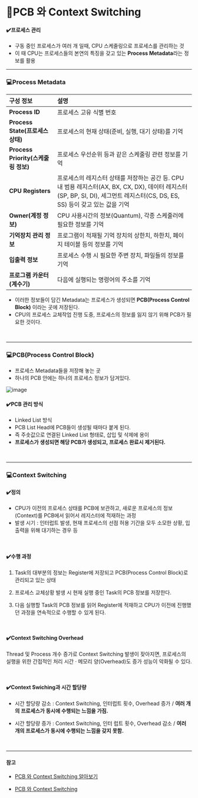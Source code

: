 # 📌PCB 와 Context Switching

#### ✔️프로세스 관리

- 구동 중인 프로세스가 여러 개 일때, CPU 스케줄링으로 프로세스를 관리하는 것
- 이 때 CPU는 프로세스들의 본연의 특징을 갖고 있는 **Process Metadata**라는 정보를 활용

<hr>

### 💻Process Metadata

| 구성 정보                       | 설명                                                                                                                                                                           |
| :------------------------------ | :----------------------------------------------------------------------------------------------------------------------------------------------------------------------------- |
| **Process ID**                      | 프로세스 고유 식별 번호                                                                                                                                                        |
| **Process State(프로세스 상태)**    | 프로세스의 현재 상태(준비, 실행, 대기 상태)를 기억                                                                                                                             |
| **Process Priority(스케줄링 정보)** | 프로세스 우선순위 등과 같은 스케줄링 관련 정보를 기억                                                                                                                          |
| **CPU Registers**                   | 프로세스의 레지스터 상태를 저장하는 공간 등. CPU 내 범용 레지스터(AX, BX, CX, DX), 데이터 레지스터(SP, BP, SI, DI), 세그먼트 레지스터(CS, DS, ES, SS) 등이 갖고 있는 값을 기억 |
| **Owner(계정 정보)**                | CPU 사용시간의 정보(Quantum), 각종 스케줄러에 필요한 정보를 기억                                                                                                               |
| **기억장치 관리 정보**              | 프로그램이 적재될 기억 장치의 상한치, 하한치, 페이지 테이블 등의 정보를 기억                                                                                                   |
| **입출력 정보**                     | 프로세스 수행 시 필요한 주변 장치, 파일들의 정보를 기억                                                                                                                        |
| **프로그램 카운터(계수기)**         | 다음에 실행되는 명령어의 주소를 기억                                                                                                                                           |

- 이러한 정보들이 담긴 Metadata는 프로세스가 생성되면 **PCB(Process Control Block)** 이라는 곳에 저장된다.
- CPU의 프로세스 교체작업 진행 도중, 프로세스의 정보를 잃지 않기 위해 PCB가 필요한 것이다.
<br>
<hr>


### 💻PCB(Process Control Block)

- 프로세스 Metadata들을 저장해 놓는 곳
- 하나의 PCB 안에는 하나의 프로세스 정보가 담겨있다.

![image](https://user-images.githubusercontent.com/63834758/207347092-5e36a899-989f-4c83-85a5-f3fe83516434.png)

#### ✔️PCB 관리 방식

- Linked List 방식
- PCB List Head에 PCB들이 생성될 때마다 붙게 된다.
- 즉 주솟값으로 연결된 Linked List 형태로, 삽입 및 삭제에 용이
- **프로세스가 생성되면 해당 PCB가 생성되고, 프로세스 완료시 제거된다.**

<br>
<hr>


### 💻Context Switching

#### ✔️정의

- CPU가 이전의 프로세스 상태를 PCB에 보관하고, 새로운 프로세스의 정보(Context)를 PCB에서 읽어서 레지스터에 적재하는 과정
- 발생 시기 : 인터럽트 발생, 현재 프로세스의 선점 허용 기간을 모두 소모한 상황, 입출력을 위해 대기하는 경우 등


<br>

#### ✔️수행 과정

1. Task의 대부분의 정보는 Register에 저장되고 PCB(Process Control Block)로 관리되고 있는 상태

2. 프로세스 교체상황 발생 시 현재 실행 중인 Task의 PCB 정보를 저장한다.

3. 다음 실행할 Task의 PCB 정보를 읽어 Register에 적재하고 CPU가 이전에 진행했던 과정을 연속적으로 수행할 수 있게 된다.


<br>

#### ✔️Context Switching Overhead
Thread 및 Process 개수 증가로 Context Switching 발생이 잦아지면, 프로세스의 실행을 위한 간접적인 처리 시간 · 메모리 양(Overhead)도 증가 성능이 악화될 수 있다.

<br>

#### ✔️Context Swiching과 시간 할당량
- 시간 할당량 감소 : Context Switching, 인터럽트 횟수, Overhead 증가 / **여러 개의 프로세스가 동시에 수행되는 느낌을 가짐.**

- 시간 할당량 증가 : Context Switching, 인터 럽트 횟수, Overhead 감소 / **여러 개의 프로세스가 동시에 수행되는 느낌을 갖지 못함.**


<br>
<hr>

#### 참고

- [PCB 와 Context Switching 알아보기](https://velog.io/@haero_kim/PCB-%EC%99%80-Context-Switching-%EC%95%8C%EC%95%84%EB%B3%B4%EA%B8%B0)

- [PCB 와 Context Switching](https://velog.io/@heetaeheo/PCB-%EC%99%80-Context-Switching)
